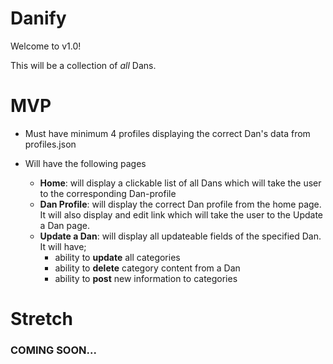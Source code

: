 # Danify

Welcome to v1.0!

This will be a collection of *all* Dans.

# MVP

* Must have minimum 4 profiles displaying the correct Dan's data from profiles.json

* Will have the following pages
    + **Home**: will display a clickable list of all Dans which will take the user to the corresponding Dan-profile
    + **Dan Profile**: will display the correct Dan profile from the home page. It will also display and edit link which will take the user to the Update a Dan page.
    + **Update a Dan**: will display all updateable fields of the specified Dan. It will have;
        + ability to **update** all categories
        + ability to **delete** category content from a Dan 
        + ability to **post** new information to categories

# Stretch

### COMING SOON...